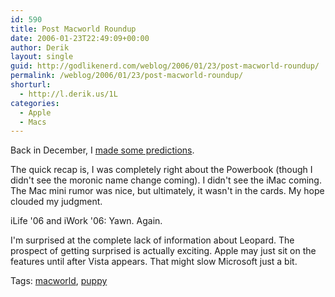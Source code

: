 ```yaml
---
id: 590
title: Post Macworld Roundup
date: 2006-01-23T22:49:09+00:00
author: Derik
layout: single
guid: http://godlikenerd.com/weblog/2006/01/23/post-macworld-roundup/
permalink: /weblog/2006/01/23/post-macworld-roundup/
shorturl:
  - http://l.derik.us/1L
categories:
  - Apple
  - Macs
---
```

Back in December, I [made some predictions](http://godlikenerd.com/weblog/2005/12/09/macworld-expo-san-francisco/).

The quick recap is, I was completely right about the Powerbook (though I didn't see the moronic name change coming). I didn't see the iMac coming. The Mac mini rumor was nice, but ultimately, it wasn't in the cards. My hope clouded my judgment.

iLife '06 and iWork '06: Yawn. Again.

I'm surprised at the complete lack of information about Leopard. The prospect of getting surprised is actually exciting. Apple may just sit on the features until after Vista appears. That might slow Microsoft just a bit. <!-- technorati tags start -->

<p class="tag-description">
  Tags: <a href="http://tagcentral.net/tag/macworld" rel="tag">macworld</a>, <a href="http://tagcentral.net/tag/puppy" rel="tag">puppy</a>
</p>

<!-- technorati tags end -->